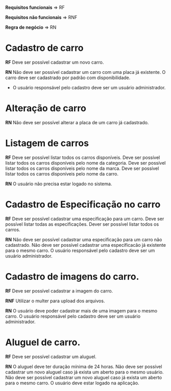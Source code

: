 **Requisitos funcionais** => RF

**Requisitos não funcionais** => RNF

**Regra de negócio** => RN

# Cadastro de carro

**RF**
Deve ser possível cadastrar um novo carro.

**RN**
Não deve ser possível cadastrar um carro com uma placa já existente.
O carro deve ser cadastrado por padrão com disponibilidade.

- O usuário responsável pelo cadastro deve ser um usuário administrador.

# Alteração de carro

**RN**
Não deve ser possível alterar a placa de um carro já cadastrado.

# Listagem de carros

**RF**
Deve ser possível listar todos os carros disponíveis.
Deve ser possível listar todos os carros disponíveis pelo nome da categoria.
Deve ser possível listar todos os carros disponíveis pelo nome da marca.
Deve ser possível listar todos os carros disponíveis pelo nome da carro.

**RN**
O usuário não precisa estar logado no sistema.

# Cadastro de Especificação no carro

**RF**
Deve ser possível cadastrar uma especificação para um carro.
Deve ser possível listar todas as especificações.
Dever ser possível listar todos os carros.

**RN**
Não deve ser possível cadastrar uma especificação para um carro não cadastrado.
Não deve ser possível cadastrar uma especificacão já existente para o mesmo carro.
O usuário responsável pelo cadastro deve ser um usuário administrador.

# Cadastro de imagens do carro.

**RF**
Deve ser possível cadastrar a imagem do carro.

**RNF**
Utilizar o multer para upload dos arquivos.

**RN**
O usuário deve poder cadastrar mais de uma imagem para o mesmo carro.
O usuário responsável pelo cadastro deve ser um usuário administrador.

# Aluguel de carro.

**RF**
Deve ser possível cadastrar um aluguel.

**RN**
O aluguel deve ter duração mínima de 24 horas.
Não deve ser possível cadastrar um novo aluguel caso já exista um aberto para o mesmo usuário.
Não deve ser possível cadastrar um novo aluguel caso já exista um aberto para o mesmo carro.
O usuário deve estar logado na aplicação.
